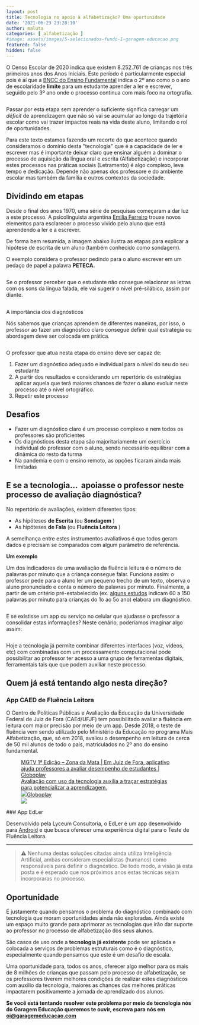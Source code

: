 ```yaml
---
layout: post
title: Tecnologia no apoio à alfabetização? Uma oportunidade
date: '2021-06-23 23:28:10'
author: maluta
categories: [ alfabetização ]
#image: assets/images/5-selecionados-fundo-1-garagem-educacao.png
featured: false
hidden: false
---
```


O Censo Escolar de 2020 indica que existem 8.252.761 de crianças nos três primeiros anos dos Anos Iniciais. Este período é particularmente especial pois é aí que a [BNCC do Ensino Fundamental](http://basenacionalcomum.mec.gov.br/abase/#fundamental) indica o 2º ano como o o ano de escolaridade **limite** para um estudante aprender a ler e escrever, seguido pelo 3º ano onde o processo continua com mais foco na ortografia.

<figure class="kg-card kg-image-card"><img src="/content/images/2021/06/image-8.png" class="kg-image" alt></figure>

Passar por esta etapa sem aprender o suficiente significa carregar um _déficit_ de aprendizagem que não só vai se acumular ao longo da trajetória escolar como vai trazer impactos reais na vida deste aluno, limitando o rol de oportunidades.

Para este texto estamos fazendo um recorte do que acontece quando consideramos o domínio desta "tecnologia" que é a capacidade de ler e escrever mas é importante deixar claro que ensinar alguém a dominar o processo de aquisição da língua oral e escrita (Alfabetização) e incorporar estes processos nas práticas sociais (Letramento) é algo complexo, leva tempo e dedicação. Depende não apenas dos professore e do ambiente escolar mas também da família e outros contextos da sociedade.

## Dividindo em etapas

Desde o final dos anos 1970, uma série de pesquisas começaram a dar luz a este processo. A psicolinguista argentina [Emilia Ferreiro](https://novaescola.org.br/conteudo/7246/emilia-ferreiro) trouxe novos elementos para esclarecer o processo vivido pelo aluno que está aprendendo a ler e a escrever.

De forma bem resumida, a imagem abaixo ilustra as etapas para explicar a hipótese de escrita de um aluno (também conhecido como sondagem).

O exemplo considera o professor pedindo para o aluno escrever em um pedaço de papel a palavra **PETECA.**

<figure class="kg-card kg-image-card"><img src="/content/images/2021/06/Screen-Shot-2021-06-05-at-16.03.34.png" class="kg-image" alt srcset="/content/images/size/w600/2021/06/Screen-Shot-2021-06-05-at-16.03.34.png 600w, /content/images/size/w1000/2021/06/Screen-Shot-2021-06-05-at-16.03.34.png 1000w, /content/images/2021/06/Screen-Shot-2021-06-05-at-16.03.34.png 1240w" sizes="(min-width: 720px) 720px"></figure>

Se o professor perceber que o estudante não consegue relacionar as letras com os sons da língua falada, ele vai sugerir o nível pré-silábico, assim por diante.

##   
A importância dos diagnósticos 

Nós sabemos que crianças aprendem de diferentes maneiras, por isso, o professor ao fazer um diagnóstico claro consegue definir qual estratégia ou abordagem deve ser colocada em prática.

<figure class="kg-card kg-image-card"><img src="/content/images/2021/06/image-9.png" class="kg-image" alt></figure>

O professor que atua nesta etapa do ensino deve ser capaz de:

1. Fazer um diagnóstico adequado e individual para o nível do seu do seu estudante 
2. A partir dos resultados e considerando um repertório de estratégias aplicar aquela que terá maiores chances de fazer o aluno evoluir neste processo até o nível ortográfico. 
3. Repetir este processo

## Desafios

- Fazer um diagnóstico claro é um processo complexo e nem todos os professores são proficientes 
- Os diagnósticos desta etapa são majoritariamente um exercício individual do professor com o aluno, sendo necessário equilibrar com a dinâmica do resto da turma
- Na pandemia e com o ensino remoto, as opções ficaram ainda mais limitadas

## E se a tecnologia... &nbsp;apoiasse o professor neste processo de avaliação diagnóstica? 

No repertório de avaliações, existem diferentes tipos:

- As hipóteses **de Escrita** (ou **Sondagem** )
- As hipóteses **de Fala** (ou **Fluência Leitora** ) 

A semelhança entre estes instrumentos avaliativos é que todos geram dados e precisam se comparados com algum parâmetro de referência.

**Um exemplo**

Um dos indicadores de uma avaliação da fluência leitura é o número de palavras por minuto que a criança consegue falar. Funciona assim: o professor pede para o aluno ler um pequeno trecho de um texto, observa o aluno pronunciado e conta o número de palavras por minuto. Finalmente, a partir de um critério pré-estabelecido (ex. [alguns estudos](https://www.researchgate.net/publication/250055778_Oral_Reading_Fluency_Norms_A_Valuable_Assessment_Tool_for_Reading_Teachers) indicam 60 a 150 palavras por minuto para crianças do 1o ao 5o ano) elabora um diagnóstico.

<figure class="kg-card kg-image-card"><img src="/content/images/2021/06/image-10.png" class="kg-image" alt srcset="/content/images/size/w600/2021/06/image-10.png 600w, /content/images/2021/06/image-10.png 791w" sizes="(min-width: 720px) 720px"></figure>

E se existisse um app ou serviço no celular que ajudasse o professor a consolidar estas informações? Neste cenário, poderíamos imaginar algo assim:

<figure class="kg-card kg-image-card"><img src="/content/images/2021/06/image-11.png" class="kg-image" alt srcset="/content/images/size/w600/2021/06/image-11.png 600w, /content/images/size/w1000/2021/06/image-11.png 1000w, /content/images/2021/06/image-11.png 1002w" sizes="(min-width: 720px) 720px"></figure>

Hoje a tecnologia já permite combinar diferentes interfaces (voz, videos, etc) com combinadas com um processamento computacional pode possibilitar ao professor ter acesso a uma grupo de ferramentas digitais, ferramentais tais que que podem auxiliar neste processo.

## Quem já está tentando algo nesta direção?

### App CAED de Fluência Leitora

O Centro de Políticas Públicas e Avaliação da Educação da Universidade Federal de Juiz de Fora (CAEd/UFJF) tem possibilitado avaliar a fluência em leitura com maior precisão por meio de um app. Desde 2018, o teste de fluência vem sendo utilizado pelo Ministério da Educação no programa Mais Alfabetização, que, só em 2018, avaliou o desempenho em leitura de cerca de 50 mil alunos de todo o país, matriculados no 2º ano do ensino fundamental.

<figure class="kg-card kg-bookmark-card"><a class="kg-bookmark-container" href="https://globoplay.globo.com/v/7737688/"><div class="kg-bookmark-content">
<div class="kg-bookmark-title">MGTV 1ª Edição – Zona da Mata | Em Juiz de Fora, aplicativo ajuda professores a avaliar desempenho de estudantes | Globoplay</div>
<div class="kg-bookmark-description">Avaliação com uso da tecnologia auxilia a traçar estratégias para potencializar a aprendizagem.</div>
<div class="kg-bookmark-metadata">
<img class="kg-bookmark-icon" src="https://s3.glbimg.com/v1/AUTH_2caf29d99e86401197555831070efae8/secure/apple-touch-icon-bcc7880.png"><span class="kg-bookmark-publisher">Globoplay</span>
</div>
</div>
<div class="kg-bookmark-thumbnail"><img src="https://s01.video.glbimg.com/x720/7737688.jpg"></div></a></figure>
### App EdLer   

Desenvolvido pela Lyceum Consultoria, o EdLer é um app desenvolvido para [Android](https://play.google.com/store/apps/details?id=br.com.lyceum.edler&hl=en_US&gl=US) e que busca oferecer uma experiência digital para o Teste de Fluência Leitora.

* * *

> ⚠️ Nenhuma destas soluções citadas ainda utiliza Inteligência Artificial, ambas consideram especialistas (humanos) como responsáveis para definir o diagnóstico. De todo modo, a visão já esta posta e é esperado que nos próximos anos estas técnicas sejam incorporaras no processo.

## Oportunidade

É justamente quando pensamos o problema do diagnóstico combinado com tecnologia que moram oportunidades ainda não exploradas. Ainda existe um espaço muito grande para aprimorar as tecnologias que irão dar suporte ao professor no processo de alfabetização dos seus alunos.

São casos de uso onde a **tecnologia já existente** pode ser aplicada e colocada a serviços de problemas estruturais como é o diagnóstico, especialmente quando pensamos que este é um desafio de escala.

Uma oportunidade para, todos os anos, oferecer algo melhor para os mais de 8 milhões de crianças que passam pelo processo de alfabetização, se os professores tiverem melhores condições de realizar estes diagnósticos com auxilio da tecnologia, maiores as chances das melhores práticas impactarem positivamente a jornada de aprendizado dos alunos.

**Se você está tentando resolver este problema por meio de tecnologia nós do Garagem Educação queremos te ouvir, escreva para nós em oi@garagemeducacao.com**

## 

##  
